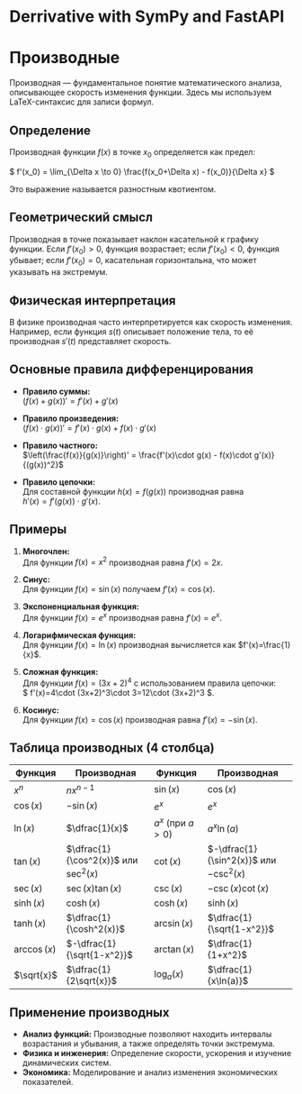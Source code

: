 # Derrivative with SymPy and FastAPI

# Производные

Производная — фундаментальное понятие математического анализа, описывающее скорость изменения функции. Здесь мы используем LaTeX-синтаксис для записи формул.

## Определение

Производная функции $f(x)$ в точке $x_0$ определяется как предел:
 
$ f'(x_0) = \lim_{\Delta x \to 0} \frac{f(x_0+\Delta x) - f(x_0)}{\Delta x} $

Это выражение называется разностным квотиентом.

## Геометрический смысл

Производная в точке показывает наклон касательной к графику функции. Если $f'(x_0) > 0$, функция возрастает; если $f'(x_0) < 0$, функция убывает; если $f'(x_0) = 0$, касательная горизонтальна, что может указывать на экстремум.

## Физическая интерпретация

В физике производная часто интерпретируется как скорость изменения. Например, если функция $s(t)$ описывает положение тела, то её производная $s'(t)$ представляет скорость.

## Основные правила дифференцирования

- **Правило суммы:**  
    $(f(x)+g(x))' = f'(x)+g'(x)$

- **Правило произведения:**  
    $(f(x)\cdot g(x))' = f'(x)\cdot g(x) + f(x)\cdot g'(x)$

- **Правило частного:**  
    $\left(\frac{f(x)}{g(x)}\right)' = \frac{f'(x)\cdot g(x) - f(x)\cdot g'(x)}{(g(x))^2}$

- **Правило цепочки:**  
    Для составной функции $h(x)=f(g(x))$ производная равна  
    $h'(x)=f'(g(x))\cdot g'(x)$.

## Примеры

1. **Многочлен:**  
   Для функции $f(x)=x^2$ производная равна $f'(x)=2x$.

2. **Синус:**  
   Для функции $f(x)=\sin(x)$ получаем $f'(x)=\cos(x)$.

3. **Экспоненциальная функция:**  
   Для функции $f(x)=e^x$ производная равна $f'(x)=e^x$.

4. **Логарифмическая функция:**  
   Для функции $f(x)=\ln(x)$ производная вычисляется как $f'(x)=\frac{1}{x}$.

5. **Сложная функция:**  
   Для функции $f(x)=(3x+2)^4$ с использованием правила цепочки:  
   $ f'(x)=4\cdot (3x+2)^3\cdot 3=12\cdot (3x+2)^3 $.

6. **Косинус:**  
   Для функции $f(x)=\cos(x)$ производная равна $f'(x)=-\sin(x)$.

## Таблица производных (4 столбца)

| Функция                  | Производная                              | Функция                              | Производная                                  |
|--------------------------|------------------------------------------|--------------------------------------|----------------------------------------------|
| $x^n$                   | $nx^{n-1}$                              | $\sin(x)$                           | $\cos(x)$                                   |
| $\cos(x)$               | $-\sin(x)$                              | $e^x$                               | $e^x$                                        |
| $\ln(x)$                | $\dfrac{1}{x}$                           | $a^x$ (при $a>0$)                    | $a^x\ln(a)$                                  |
| $\tan(x)$               | $\dfrac{1}{\cos^2(x)}$ или $\sec^2(x)$    | $\cot(x)$                           | $-\dfrac{1}{\sin^2(x)}$ или $-\csc^2(x)$       |
| $\sec(x)$               | $\sec(x)\tan(x)$                         | $\csc(x)$                           | $-\csc(x)\cot(x)$                             |
| $\sinh(x)$              | $\cosh(x)$                              | $\cosh(x)$                          | $\sinh(x)$                                   |
| $\tanh(x)$              | $\dfrac{1}{\cosh^2(x)}$                    | $\arcsin(x)$                        | $\dfrac{1}{\sqrt{1-x^2}}$                      |
| $\arccos(x)$            | $-\dfrac{1}{\sqrt{1-x^2}}$                 | $\arctan(x)$                        | $\dfrac{1}{1+x^2}$                           |
| $\sqrt{x}$              | $\dfrac{1}{2\sqrt{x}}$                     | $\log_a(x)$                         | $\dfrac{1}{x\ln(a)}$                          |



## Применение производных

- **Анализ функций:** Производные позволяют находить интервалы возрастания и убывания, а также определять точки экстремума.
- **Физика и инженерия:** Определение скорости, ускорения и изучение динамических систем.
- **Экономика:** Моделирование и анализ изменения экономических показателей.
